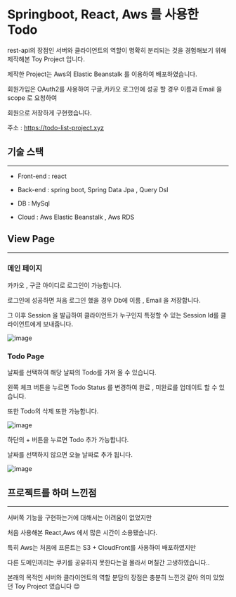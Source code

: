 # Springboot, React, Aws 를 사용한 Todo

rest-api의 장점인 서버와 클라이언트의 역할이 명확히 분리되는 것을 경험해보기 위해 제작해본 Toy Project 입니다.

제작한 Project는 Aws의 Elastic Beanstalk 를 이용하여 배포하였습니다.

회원가입은 OAuth2를 사용하여 구글,카카오 로그인에 성공 할 경우 이름과 Email 을 scope 로 요청하여

회원으로 저장하게 구현했습니다.

주소 : <a href="https://todo-list-project.xyz"> https://todo-list-project.xyz </a>


<h2 id="skill">기술 스택</h2>

---

 - Front-end : react

 - Back-end : spring boot, Spring Data Jpa , Query Dsl

 - DB : MySql

 - Cloud : Aws Elastic Beanstalk , Aws RDS


<h2> View Page </h2>

---

### 메인 페이지

카카오 , 구글 아이디로 로그인이 가능합니다. 

로그인에 성공하면 처음 로그인 했을 경우 Db에 이름 ,  Email 을 저장합니다.

그 이후 Session 을 발급하여 클라이언트가 누구인지 특정할 수 있는 Session Id를 클라이언트에게 보내줍니다.

![image](https://user-images.githubusercontent.com/84924161/161795123-01790230-36d4-46bf-8afb-313960a00024.png)


### Todo Page

날짜를 선택하여 해당 날짜의 Todo를 가져 올 수 있습니다.

왼쪽 체크 버튼을 누르면 Todo Status 를 변경하여 완료 , 미완료를 업데이트 할 수 있습니다.

또한 Todo의 삭제 또한 가능합니다.


![image](https://user-images.githubusercontent.com/84924161/161796427-6817873a-9c4e-4f96-b296-814a132dca6b.png)


하단의 + 버튼을 누르면 Todo 추가 가능합니다.

날짜를 선택하지 않으면 오늘 날짜로 추가 됩니다.

![image](https://user-images.githubusercontent.com/84924161/161797224-f5f751d8-2145-49dc-ba62-e818e467d40f.png)


<h2>프로젝트를 하며 느낀점</h2>

---

서버쪽 기능을 구현하는거에 대해서는 어려움이 없었지만

처음 사용해본 React,Aws 에서 많은 시간이 소용됐습니다.

특히 Aws는 처음에 프론트는 S3 + CloudFront를 사용하여 배포하였지만

다른 도메인끼리는 쿠키를 공유하지 못한다는걸 몰라서 며칠간 고생하였습니다..

본래의 목적인 서버와 클라이언트의 역할 분담의 장점은 충분히 느낀것 같아 의미 있었던 Toy Project 였습니다 😊
